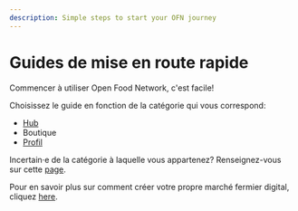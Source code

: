 ```yaml
---
description: Simple steps to start your OFN journey
---
```


# Guides de mise en route rapide

Commencer à utiliser Open Food Network, c'est facile!

Choisissez le guide en fonction de la catégorie qui vous correspond:

* [Hub](multi-producers-shop-hub-quick-setup-guide.md)
* Boutique
* [Profil](profile-only-quick-setup-guide.md)

Incertain·e de la catégorie à laquelle vous appartenez? Renseignez-vous sur cette [page](../your-quick-start-on-ofn-given-who-you-are.md).

Pour en savoir plus sur comment créer votre propre marché fermier digital, cliquez [here](digital-farmers-markets.md).
